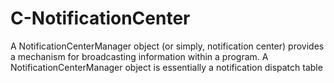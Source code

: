 # C-NotificationCenter
A NotificationCenterManager object (or simply, notification center) provides a mechanism for broadcasting information within a program. A NotificationCenterManager object is essentially a notification dispatch table
